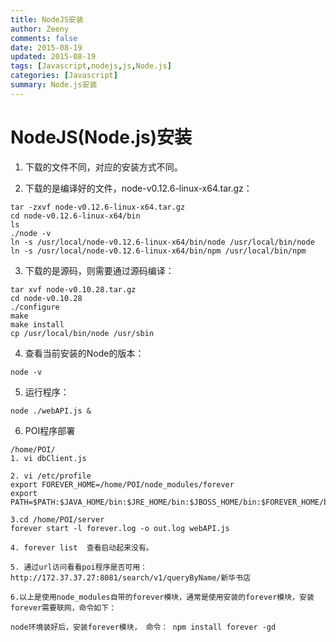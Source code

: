 ```yaml
---
title: NodeJS安装
author: Zeeny
comments: false
date: 2015-08-19
updated: 2015-08-19
tags: [Javascript,nodejs,js,Node.js]
categories: [Javascript]
summary: Node.js安装
---
```



# NodeJS(Node.js)安装


1. 下载的文件不同，对应的安装方式不同。

2. 下载的是编译好的文件，node-v0.12.6-linux-x64.tar.gz：

```
tar -zxvf node-v0.12.6-linux-x64.tar.gz 
cd node-v0.12.6-linux-x64/bin
ls
./node -v
ln -s /usr/local/node-v0.12.6-linux-x64/bin/node /usr/local/bin/node
ln -s /usr/local/node-v0.12.6-linux-x64/bin/npm /usr/local/bin/npm
```

3. 下载的是源码，则需要通过源码编译：

```
tar xvf node-v0.10.28.tar.gz
cd node-v0.10.28 
./configure
make
make install
cp /usr/local/bin/node /usr/sbin
```

4. 查看当前安装的Node的版本：

```  		
node -v
```

5. 运行程序：

```
node ./webAPI.js &
```  		
   		

6. POI程序部署

```
/home/POI/
1. vi dbClient.js 

2. vi /etc/profile
export FOREVER_HOME=/home/POI/node_modules/forever
export PATH=$PATH:$JAVA_HOME/bin:$JRE_HOME/bin:$JBOSS_HOME/bin:$FOREVER_HOME/bin

3.cd /home/POI/server
forever start -l forever.log -o out.log webAPI.js

4. forever list  查看启动起来没有。

5. 通过url访问看看poi程序是否可用：http://172.37.37.27:8081/search/v1/queryByName/新华书店

6.以上是使用node_modules自带的forever模块，通常是使用安装的forever模块，安装forever需要联网，命令如下：

node环境装好后，安装forever模块， 命令： npm install forever -gd
```